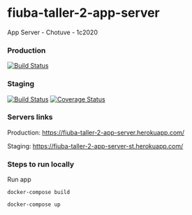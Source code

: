 # fiuba-taller-2-app-server
App Server - Chotuve - 1c2020

### Production
[![Build Status](https://travis-ci.com/romicasal/fiuba-taller-2-app-server.svg?branch=master)](https://travis-ci.com/romicasal/fiuba-taller-2-app-server)

### Staging
[![Build Status](https://travis-ci.com/romicasal/fiuba-taller-2-app-server.svg?branch=develop)](https://travis-ci.com/romicasal/fiuba-taller-2-app-server)
[![Coverage Status](https://coveralls.io/repos/github/romicasal/fiuba-taller-2-app-server/badge.svg?branch=develop)](https://coveralls.io/github/romicasal/fiuba-taller-2-app-server?branch=develop)

### Servers links

Production: https://fiuba-taller-2-app-server.herokuapp.com/

Staging: https://fiuba-taller-2-app-server-st.herokuapp.com/

### Steps to run locally

Run app

`docker-compose build`

`docker-compose up` 
